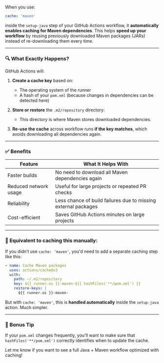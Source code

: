 When you use:

```yaml
cache: 'maven'
```

inside the `setup-java` step of your GitHub Actions workflow, it **automatically enables caching for Maven dependencies**. This helps **speed up your workflow** by reusing previously downloaded Maven packages (JARs) instead of re-downloading them every time.

---

### 🔍 What Exactly Happens?

GitHub Actions will:

1. **Create a cache key** based on:

    * The operating system of the runner
    * A hash of your `pom.xml` (because changes in dependencies can be detected here)

2. **Store or restore** the `.m2/repository` directory:

    * This directory is where Maven stores downloaded dependencies.

3. **Re-use the cache** across workflow runs **if the key matches**, which avoids downloading all dependencies again.

---

### ✅ Benefits

| Feature               | What It Helps With                                             |
| --------------------- | -------------------------------------------------------------- |
| Faster builds         | No need to download all Maven dependencies again               |
| Reduced network usage | Useful for large projects or repeated PR checks                |
| Reliability           | Less chance of build failures due to missing external packages |
| Cost-efficient        | Saves GitHub Actions minutes on large projects                 |

---

### 📁 Equivalent to caching this manually:

If you didn’t use `cache: 'maven'`, you'd need to add a separate caching step like this:

```yaml
- name: Cache Maven packages
  uses: actions/cache@v3
  with:
    path: ~/.m2/repository
    key: ${{ runner.os }}-maven-${{ hashFiles('**/pom.xml') }}
    restore-keys: |
      ${{ runner.os }}-maven-
```

But with `cache: 'maven'`, this is **handled automatically** inside the `setup-java` action. Much simpler.

---

### 🧠 Bonus Tip

If your `pom.xml` changes frequently, you'll want to make sure that `hashFiles('**/pom.xml')` correctly identifies when to update the cache.

Let me know if you want to see a full Java + Maven workflow optimized with caching!
